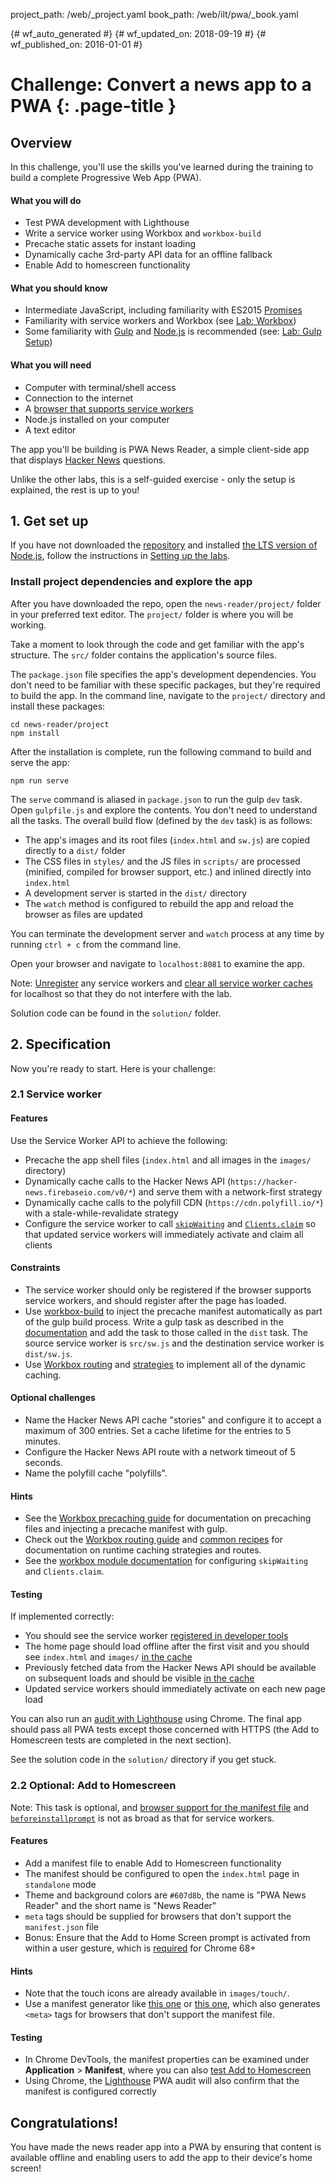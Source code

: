 project_path: /web/_project.yaml
book_path: /web/ilt/pwa/_book.yaml

{# wf_auto_generated #}
{# wf_updated_on: 2018-09-19 #}
{# wf_published_on: 2016-01-01 #}


# Challenge: Convert a news app to a PWA {: .page-title }




<div id="overview"></div>


## Overview




In this challenge, you'll use the skills you've learned during the training to build a complete Progressive Web App (PWA).

#### What you will do

* Test PWA development with Lighthouse
* Write a service worker using Workbox and `workbox-build`
* Precache static assets for instant loading
* Dynamically cache 3rd-party API data for an offline fallback
* Enable Add to homescreen functionality

#### What you should know

* Intermediate JavaScript, including familiarity with ES2015  [Promises](/web/fundamentals/primers/promises)
* Familiarity with service workers and Workbox (see  [Lab: Workbox](/web/ilt/pwa/lab-workbox))
* Some familiarity with  [Gulp](https://gulpjs.com/) and  [Node.js](https://nodejs.org/en/) is recommended (see:  [Lab: Gulp Setup](/web/ilt/pwa/lab-gulp-setup))

#### What you will need

* Computer with terminal/shell access
* Connection to the internet
* A  [browser that supports service workers](https://jakearchibald.github.io/isserviceworkerready/)
* Node.js installed on your computer
* A text editor

The app you'll be building is PWA News Reader, a simple client-side app that displays  [Hacker News](https://news.ycombinator.com/) questions.

Unlike the other labs, this is a self-guided exercise - only the setup is explained, the rest is up to you!

<div id="get-set-up"></div>


## 1. Get set up




If you have not downloaded the  [repository](https://github.com/google-developer-training/pwa-training-labs) and installed  [the LTS version of Node.js](https://nodejs.org/en/), follow the instructions in [Setting up the labs](setting-up-the-labs).

### Install project dependencies and explore the app

After you have downloaded the repo, open the `news-reader/project/` folder in your preferred text editor. The `project/` folder is where you will be working.

Take a moment to look through the code and get familiar with the app's structure. The `src/` folder contains the application's source files.

The `package.json` file specifies the app's development dependencies. You don't need to be familiar with these specific packages, but they're required to build the app. In the command line, navigate to the `project/` directory and install these packages:

    cd news-reader/project
    npm install

After the installation is complete, run the following command to build and serve the app:

    npm run serve

The `serve` command is aliased in `package.json` to run the gulp `dev` task. Open `gulpfile.js` and explore the contents. You don't need to understand all the tasks. The overall build flow (defined by the `dev` task) is as follows:

* The app's images and its root files (`index.html` and `sw.js`) are copied directly to a `dist/` folder
* The CSS files in `styles/` and the JS files in `scripts/` are processed (minified, compiled for browser support, etc.) and inlined directly into `index.html`
* A development server is started in the `dist/` directory
* The `watch` method is configured to rebuild the app and reload the browser as files are updated

You can terminate the development server and `watch` process at any time by running `ctrl + c` from the command line.

Open your browser and navigate to `localhost:8081` to examine the app.

Note: [Unregister](tools-for-pwa-developers#unregister) any service workers and [clear all service worker caches](tools-for-pwa-developers#clearcache) for localhost so that they do not interfere with the lab.

Solution code can be found in the `solution/` folder.

<div id="specification"></div>


## 2. Specification




Now you're ready to start. Here is your challenge:

### 2.1 Service worker

#### Features

Use the Service Worker API to achieve the following:

* Precache the app shell files (`index.html` and all images in the `images/` directory)
* Dynamically cache calls to the Hacker News API (`https://hacker-news.firebaseio.com/v0/*`) and serve them with a network-first strategy
* Dynamically cache calls to the polyfill CDN (`https://cdn.polyfill.io/*`) with a stale-while-revalidate strategy
* Configure the service worker to call  [`skipWaiting`](https://developer.mozilla.org/en-US/docs/Web/API/ServiceWorkerGlobalScope/skipWaiting) and  [`Clients.claim`](https://developer.mozilla.org/en-US/docs/Web/API/Clients/claim) so that updated service workers will immediately activate and claim all clients

#### Constraints

* The service worker should only be registered if the browser supports service workers, and should register after the page has loaded.
* Use  [workbox-build](/web/tools/workbox/guides/precache-files/workbox-build#using_with_gulp) to inject the precache manifest automatically as part of the gulp build process. Write a gulp task as described in the  [documentation](/web/tools/workbox/guides/precache-files/workbox-build#using_with_gulp) and add the task to those called in the `dist` task. The source service worker is `src/sw.js` and the destination service worker is `dist/sw.js`.
* Use  [Workbox routing](/web/tools/workbox/modules/workbox-routing) and  [strategies](/web/tools/workbox/reference-docs/latest/workbox.strategies) to implement all of the dynamic caching.

#### Optional challenges

* Name the Hacker News API cache "stories" and configure it to accept a maximum of 300 entries. Set a cache lifetime for the entries to 5 minutes.
* Configure the Hacker News API route with a network timeout of 5 seconds.
* Name the polyfill cache "polyfills".

#### Hints

* See the  [Workbox precaching guide](/web/tools/workbox/guides/precache-files/workbox-build) for documentation on precaching files and injecting a precache manifest with gulp.
* Check out the  [Workbox routing guide](/web/tools/workbox/guides/route-requests#handling_a_route_with_a_workbox_strategy) and  [common recipes](/web/tools/workbox/guides/common-recipes) for documentation on runtime caching strategies and routes.
* See the  [workbox module documentation](/web/tools/workbox/modules/workbox-sw#skip_waiting_and_clients_claim) for configuring `skipWaiting` and `Clients.claim`.

#### Testing

If implemented correctly:

* You should see the service worker [registered in developer tools](tools-for-pwa-developers#accesssw)
* The home page should load offline after the first visit and you should see `index.html` and `images/` [in the cache](tools-for-pwa-developers#cache)
* Previously fetched data from the Hacker News API should be available on subsequent loads and should be visible [in the cache](tools-for-pwa-developers#cache)
* Updated service workers should immediately activate on each new page load

You can also run an  [audit with Lighthouse](/web/tools/lighthouse/) using Chrome. The final app should pass all PWA tests except those concerned with HTTPS (the Add to Homescreen tests are completed in the next section).

See the solution code in the `solution/` directory if you get stuck.

### 2.2 Optional: Add to Homescreen

Note: This task is optional, and  [browser support for the manifest file](https://caniuse.com/#feat=web-app-manifest) and  [`beforeinstallprompt`](https://developer.mozilla.org/en-US/docs/Web/API/BeforeInstallPromptEvent) is not as broad as that for service workers.

#### Features

* Add a manifest file to enable Add to Homescreen functionality
* The manifest should be configured to open the `index.html` page in `standalone` mode
* Theme and background colors are `#607d8b`, the name is "PWA News Reader" and the short name is "News Reader"
* `meta` tags should be supplied for browsers that don't support the `manifest.json` file
* Bonus: Ensure that the Add to Home Screen prompt is activated from within a user gesture, which is  [required](/web/updates/2018/06/a2hs-updates) for Chrome 68+

#### Hints

* Note that the touch icons are already available in `images/touch/`.
* Use a manifest generator like  [this one](https://app-manifest.firebaseapp.com/) or  [this one](https://tomitm.github.io/appmanifest/), which also generates `<meta>` tags for browsers that don't support the manifest file.

#### Testing

* In Chrome DevTools, the manifest properties can be examined under __Application__ > __Manifest__, where you can also  [test Add to Homescreen](/web/fundamentals/app-install-banners/#test)
* Using Chrome, the  [Lighthouse](/web/tools/lighthouse/) PWA audit will also confirm that the manifest is configured correctly

<div id="congratulations"></div>


## Congratulations!




You have made the news reader app into a PWA by ensuring that content is available offline and enabling users to add the app to their device's home screen!


